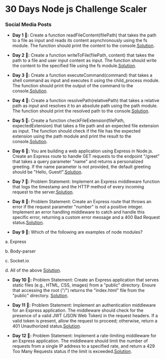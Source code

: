 # 30 Days Node js Challenge Scaler


### Social Media Posts


- **Day 1 🚀:** Create a function readFileContent(filePath) that takes the path to a file as input and reads its content asynchronously using the fs module. The function should print the content to the console.[Solution](https://twitter.com/Yaman895379/status/1753035133924561055).

- **Day 2 🚀:** Create a function writeToFile(filePath, content) that takes the path to a file and user input content as input. The function should write the content to the specified file using the fs module.[Solution](https://twitter.com/Yaman895379/status/1753449754519052793).

- **Day 3 🚀:** Create a function executeCommand(command) that takes a shell command as input and executes it using the child_process module. The function should print the output of the command to the console.[Solution](https://twitter.com/Yaman895379/status/1753756940390510904).

- **Day 4 🚀:** Create a function resolvePath(relativePath) that takes a relative path as input and resolves it to an absolute path using the path module. The function should print the resolved path to the console.[Solution](https://twitter.com/Yaman895379/status/1754204327240253613).

- **Day 5 🚀:** Create a function checkFileExtension(filePath, expectedExtension) that takes a file path and an expected file extension as input. The function should check if the file has the expected extension using the path module and print the result to the console.[Solution](https://twitter.com/Yaman895379/status/1754530108864700459).

- **Day 6 🚀:** You are building a web application using Express in Node.js. Create an Express route to handle GET requests to the endpoint "/greet" that takes a query parameter "name" and returns a personalized greeting. If the name parameter is not provided, the default greeting should be "Hello, Guest!".[Solution](https://twitter.com/Yaman895379/status/1754908848572243980).

- **Day 7 🚀:** Problem Statement: Implement an Express middleware function that logs the timestamp and the HTTP method of every incoming request to the server.[Solution](https://twitter.com/Yaman895379/status/1755288814380057036).

- **Day 8 🚀:** Problem Statement: Create an Express route that throws an error if the request parameter "number" is not a positive integer. Implement an error handling middleware to catch and handle this specific error, returning a custom error message and a 400 Bad Request status.[Solution](https://twitter.com/Yaman895379/status/1755497151788990548). 

- **Day 9 🚀:** Which of the following are examples of node modules?

a. Express

b. Body-parser

c. Socket.io

d. All of the above
[Solution](https://twitter.com/Yaman895379/status/1755982144566870512). 


- **Day 10 🚀:** Problem Statement:  Create an Express application that serves static files (e.g., HTML, CSS, images) from a "public" directory. Ensure that accessing the root ("/") returns the "index.html" file from the "public" directory.
[Solution](https://twitter.com/Yaman895379/status/1756366676050809317). 


- **Day 11 🚀:** Problem Statement: Implement an authentication middleware for an Express application. The middleware should check for the presence of a valid JWT (JSON Web Token) in the request headers. If a valid token is present, allow the request to proceed; otherwise, return a 401 Unauthorized status.[Solution](https://twitter.com/Yaman895379/status/1756727256943153468). 


- **Day 12 🚀:** Problem Statement: Implement a rate-limiting middleware for an Express application. The middleware should limit the number of requests from a single IP address to a specified rate, and return a 429 Too Many Requests status if the limit is exceeded.[Solution](https://twitter.com/Yaman895379/status/1757098136403624355).

